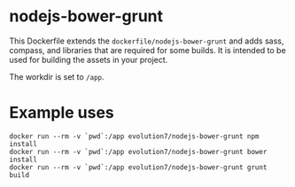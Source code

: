 # nodejs-bower-grunt

This Dockerfile extends the `dockerfile/nodejs-bower-grunt` and adds sass, compass, and libraries that are required for some builds. It is intended to be used for building the assets in your project.

The workdir is set to `/app`.

# Example uses

```
docker run --rm -v `pwd`:/app evolution7/nodejs-bower-grunt npm install
docker run --rm -v `pwd`:/app evolution7/nodejs-bower-grunt bower install
docker run --rm -v `pwd`:/app evolution7/nodejs-bower-grunt grunt build
```

